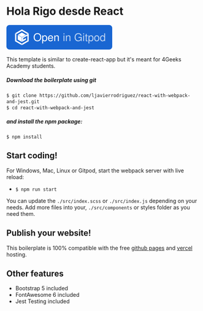 # Hola Rigo desde React
<p>
  <a href="https://gitpod.io#https://github.com/ljavierrodriguez/react-with-webpack-and-jest.git"><img src="https://raw.githubusercontent.com/ljavierrodriguez/react-with-webpack-and-jest/master/open-in-gitpod.svg?sanitize=true" />
  </a>
</p>

This template is similar to create-react-app but it's meant for 4Geeks Academy students.

##### Download the boilerplate using git

```
$ git clone https://github.com/ljavierrodriguez/react-with-webpack-and-jest.git
$ cd react-with-webpack-and-jest
```

##### and install the npm package:
```
$ npm install
```

## Start coding!

For Windows, Mac, Linux or Gitpod, start the webpack server with live reload:
- `$ npm run start`

You can update the `./src/index.scss` or `./src/index.js` depending on your needs.
Add more files into your, `./src/components` or styles folder as you need them.

## Publish your website!

This boilerplate is 100% compatible with the free [github pages](https://pages.github.com/) and [vercel](https://vercel.com/) hosting.

## Other features

- Bootstrap 5 included
- FontAwesome 6 included
- Jest Testing included